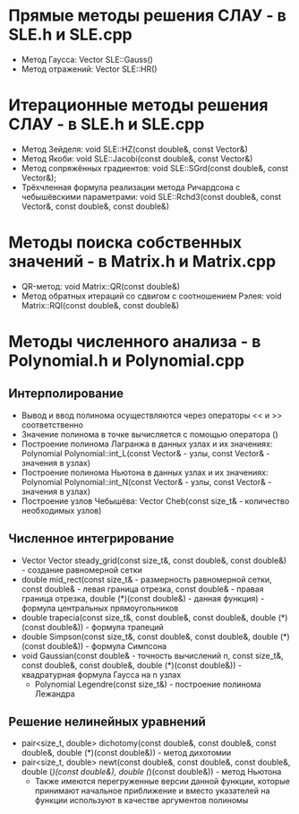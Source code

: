 # Прямые методы решения СЛАУ - в SLE.h и SLE.cpp
* Метод Гаусса: Vector SLE::Gauss()
* Метод отражений: Vector SLE::HR()
# Итерационные методы решения СЛАУ - в SLE.h и SLE.cpp
* Метод Зейделя: void SLE::HZ(const double&, const Vector&)
* Метод Якоби: void SLE::Jacobi(const double&, const Vector&)
* Метод сопряжённых градиентов: void SLE::SGrd(const double&, const Vector&);
* Трёхчленная формула реализации метода Ричардсона с чебышёвскими параметрами: void SLE::Rchd3(const double&, const Vector&, const double&, const double&)
# Методы поиска собственных значений - в Matrix.h и Matrix.cpp
* QR-метод: void Matrix::QR(const double&)
* Метод обратных итераций со сдвигом с соотношением Рэлея: void Matrix::RQI(const double&, const double&)
# Методы численного анализа - в Polynomial.h и Polynomial.cpp
## Интерполирование
* Вывод и ввод полинома осуществляются через операторы << и >> соответственно
* Значение полинома в точке вычисляется с помощью оператора ()
* Построение полинома Лагранжа в данных узлах и их значениях: Polynomial Polynomial::int_L(const Vector& - узлы, const Vector& - значения в узлах)
* Построение полинома Ньютона в данных узлах и их значениях: Polynomial Polynomial::int_N(const Vector& - узлы, const Vector& - значения в узлах)
* Построение узлов Чебышёва: Vector Cheb(const size_t& - количество необходимых узлов)
## Численное интегрирование
* Vector Vector steady_grid(const size_t&, const double&, const double&) - создание равномерной сетки
* double mid_rect(const size_t& - размерность равномерной сетки, const double& - левая граница отрезка, const double& - правая граница отрезка, double (*)(const double&) - данная функция) - формула центральных прямоугольников
* double trapecia(const size_t&, const double&, const double&, double (*)(const double&)) - формула трапеций
* double Simpson(const size_t&, const double&, const double&, double (*)(const double&)) - формула Симпсона
* void Gaussian(const double& - точность вычислений n, const size_t&, const double&, const double&, double (*)(const double&)) - квадратурная формула Гаусса на n узлах
  * Polynomial Legendre(const size_t&) - построение полинома Лежандра
## Решение нелинейных уравнений
* pair<size_t, double> dichotomy(const double&, const double&, const double&, double (*)(const double&)) - метод дихотомии
* pair<size_t, double> newt(const double&, const double&, const double&, double (*)(const double&), double (*)(const double&)) - метод Ньютона
  * Также имеются перегруженные версии данной функции, которые принимают начальное приближение и вместо указателей на функции используют в качестве аргументов полиномы

